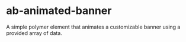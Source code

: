 # ab-animated-banner
A simple polymer element that animates a customizable banner using a provided array of data.

